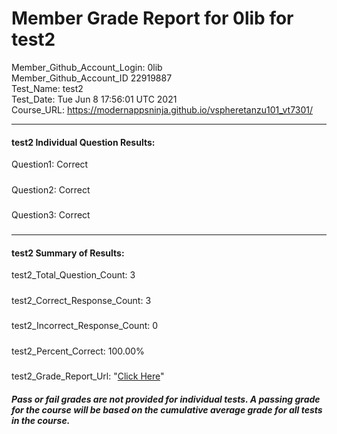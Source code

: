 # Member Grade Report for 0lib for test2  
   
Member_Github_Account_Login: 0lib  
Member_Github_Account_ID 22919887  
Test_Name: test2  
Test_Date: Tue Jun  8 17:56:01 UTC 2021  
Course_URL: https://modernappsninja.github.io/vspheretanzu101_vt7301/  
   
---  
#### test2 Individual Question Results:  
Question1: Correct  
#####  
Question2: Correct  
#####  
Question3: Correct  
#####  
---  
#### test2 Summary of Results:  
test2_Total_Question_Count: 3  
#####  
test2_Correct_Response_Count: 3  
#####  
test2_Incorrect_Response_Count: 0  
#####  
test2_Percent_Correct: 100.00%  
#####  
test2_Grade_Report_Url: "[Click Here](https://github.com/modernappsninjas/0lib/blob/main/static/userdata/courses/vspheretanzu101_vt7301/grade_report.pr1091.test2.md)"
##### Pass or fail grades are not provided for individual tests. A passing grade for the course will be based on the cumulative average grade for all tests in the course.  
